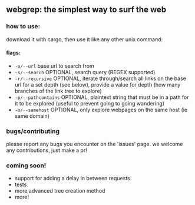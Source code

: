 ## webgrep: the simplest way to surf the web
### how to use:
download it with cargo, then use it like any other unix command:
#### flags:
- `-u/--url` base url to search from
- `-s/--search` OPTIONAL, search query (REGEX supported)
- `-r/--recursive` OPTIONAL, iterate through/search all links on the base url for a set depth (see below), provide a value for depth (how many branches of the link tree to explore)
- `-p/--pathcontains` OPTIONAL, plaintext string that must be in a path for it to be explored (useful to prevent going to going wandering)
- `-o/--samehost` OPTIONAL, only explore webpages on the same host (ie same domain)

### bugs/contributing
please report any bugs you encounter on the 'issues' page. we welcome any contributions, just make a pr!

### coming soon!
- support for adding a delay in between requests
- tests
- more advanced tree creation method
- more!
